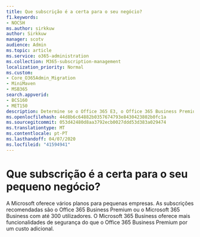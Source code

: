 ```yaml
---
title: Que subscrição é a certa para o seu negócio?
f1.keywords:
- NOCSH
ms.author: sirkkuw
author: Sirkkuw
manager: scotv
audience: Admin
ms.topic: article
ms.service: o365-administration
ms.collection: M365-subscription-management
localization_priority: Normal
ms.custom:
- Core_O365Admin_Migration
- MiniMaven
- MSB365
search.appverid:
- BCS160
- MET150
description: Determine se o Office 365 E3, o Office 365 Business Premium ou o Microsoft 365 Business são adequados para o seu negócio.
ms.openlocfilehash: 44d8b6c64882b0357674793e8430423802b0fc1a
ms.sourcegitcommit: 053d42480d8aa3792ecb0027ddd53d383a029474
ms.translationtype: MT
ms.contentlocale: pt-PT
ms.lasthandoff: 04/07/2020
ms.locfileid: "41594941"
---
```

# <a name="what-subscription-is-right-for-your-small-business"></a>Que subscrição é a certa para o seu pequeno negócio?

A Microsoft oferece vários planos para pequenas empresas. As subscrições recomendadas são o Office 365 Business Premium ou o Microsoft 365 Business com até 300 utilizadores. O Microsoft 365 Business oferece mais funcionalidades de segurança do que o Office 365 Business Premium por um custo adicional.
